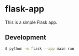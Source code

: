 # flask-app

This is a simple Flask app.

## Development

```bash
$ python -m flask --app main run
```